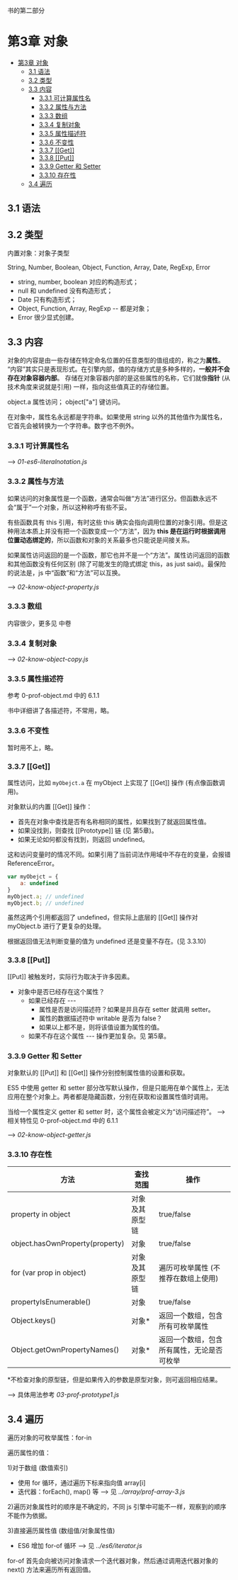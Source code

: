 书的第二部分

# 第3章 对象

- [第3章 对象](#3)
    - [3.1 语法](#31)
    - [3.2 类型](#32)
    - [3.3 内容](#33)
        - [3.3.1 可计算属性名](#331)
        - [3.3.2 属性与方法](#332)
        - [3.3.3 数组](#333)
        - [3.3.4 复制对象](#334)
        - [3.3.5 属性描述符](#335)
        - [3.3.6 不变性](#336)
        - [3.3.7 [[Get]]](#337-get)
        - [3.3.8 [[Put]]](#338-put)
        - [3.3.9 Getter 和 Setter](#339-getter--setter)
        - [3.3.10 存在性](#3310)
    - [3.4 遍历](#34)

## 3.1 语法

## 3.2 类型

内置对象：对象子类型

String, Number, Boolean, Object, Function, Array, Date, RegExp, Error

* string, number, boolean 对应的构造形式；
* null 和 undefined 没有构造形式；
* Date 只有构造形式；
* Object, Function, Array, RegExp -- 都是对象；
* Error 很少显式创建。

## 3.3 内容

对象的内容是由一些存储在特定命名位置的任意类型的值组成的，称之为**属性**。
“内容”其实只是表现形式。在引擎内部，值的存储方式是多种多样的，**一般并不会存在对象容器内部**。
存储在对象容器内部的是这些属性的名称，它们就像**指针** (从技术角度来说就是引用) 一样，指向这些值真正的存储位置。

object.a 属性访问；
object["a"] 键访问。

在对象中，属性名永远都是字符串。如果使用 string 以外的其他值作为属性名，它首先会被转换为一个字符串。数字也不例外。

### 3.3.1 可计算属性名
--> _01-es6-literalnotation.js_

### 3.3.2 属性与方法

如果访问的对象属性是一个函数，通常会叫做“方法”进行区分。但函数永远不会“属于”一个对象，所以这种称呼有些不妥。

有些函数具有 this 引用，有时这些 this 确实会指向调用位置的对象引用。但是这种用法本质上并没有把一个函数变成一个“方法”，因为 **this 是在运行时根据调用位置动态绑定的**，所以函数和对象的关系最多也只能说是间接关系。

如果属性访问返回的是一个函数，那它也并不是一个“方法”。属性访问返回的函数和其他函数没有任何区别 (除了可能发生的隐式绑定 this，as just said)。最保险的说法是，js 中“函数”和“方法”可以互换。

--> _02-know-object-property.js_

### 3.3.3 数组

内容很少，更多见 中卷

### 3.3.4 复制对象

--> _02-know-object-copy.js_

### 3.3.5 属性描述符

参考 0-prof-object.md 中的 6.1.1

书中详细讲了各描述符，不常用，略。

### 3.3.6 不变性

暂时用不上，略。

### 3.3.7 [[Get]]

属性访问，比如 `myObejct.a` 在 myObject 上实现了 [[Get]] 操作 (有点像函数调用)。

对象默认的内置 [[Get]] 操作：
- 首先在对象中查找是否有名称相同的属性，如果找到了就返回属性值。
- 如果没找到，则查找 [[Prototype]] 链 (见 第5章)。
- 如果无论如何都没有找到，则返回 undefined。

这和访问变量时的情况不同。如果引用了当前词法作用域中不存在的变量，会报错 ReferenceError。

```js
var myObejct = {
    a: undefined
}
myObject.a; // undefined
myObject.b; // undefined
```
虽然这两个引用都返回了 undefined，但实际上底层的 [[Get]] 操作对 myObject.b 进行了更复杂的处理。

根据返回值无法判断变量的值为 undefined 还是变量不存在。(见 3.3.10)

### 3.3.8 [[Put]]

[[Put]] 被触发时，实际行为取决于许多因素。

- 对象中是否已经存在这个属性？
    - 如果已经存在 ---
        - 属性是否是访问描述符？如果是并且存在 setter 就调用 setter。
        - 属性的数据描述符中 writable 是否为 false？
        - 如果以上都不是，则将该值设置为属性的值。
    - 如果不存在这个属性 --- 操作更加复杂。见 第5章。

### 3.3.9 Getter 和 Setter

对象默认的 [[Put]] 和 [[Get]] 操作分别控制属性值的设置和获取。

ES5 中使用 getter 和 setter 部分改写默认操作，但是只能用在单个属性上，无法应用在整个对象上。两者都是隐藏函数，分别在获取和设置属性值时调用。

当给一个属性定义 getter 和 setter 时，这个属性会被定义为“访问描述符”。 --> 相关特性见 0-prof-object.md 中的 6.1.1

--> _02-know-object-getter.js_

### 3.3.10 存在性

| 方法 | 查找范围 | 操作 |
| --- | --- | --- |
| property in object | 对象及其原型链 | true/false |
| object.hasOwnProperty(property) | 对象 | true/false |
| for (var prop in object) | 对象及其原型链 | 遍历可枚举属性 (不推荐在数组上使用) |
| propertyIsEnumerable() | 对象 | true/false |
| Object.keys() | 对象* | 返回一个数组，包含所有可枚举属性 |
| Object.getOwnPropertyNames() | 对象* | 返回一个数组，包含所有属性，无论是否可枚举 |

*不检查对象的原型链，但是如果传入的参数是原型对象，则可返回相应结果。

--> 具体用法参考 _03-prof-prototype1.js_

## 3.4 遍历

遍历对象的可枚举属性：for-in

遍历属性的值：

1)对于数组 (数值索引)
- 使用 for 循环，通过遍历下标来指向值 array[i]
- 迭代器：forEach(), map() 等 --> 见 _../array/prof-array-3.js_

2)遍历对象属性时的顺序是不确定的，不同 js 引擎中可能不一样，观察到的顺序不能作为依据。

3)直接遍历属性值 (数组值/对象属性值)
- ES6 增加 for-of 循环 --> 见 _../es6/iterator.js_

for-of 首先会向被访问对象请求一个迭代器对象，然后通过调用迭代器对象的 next() 方法来遍历所有返回值。